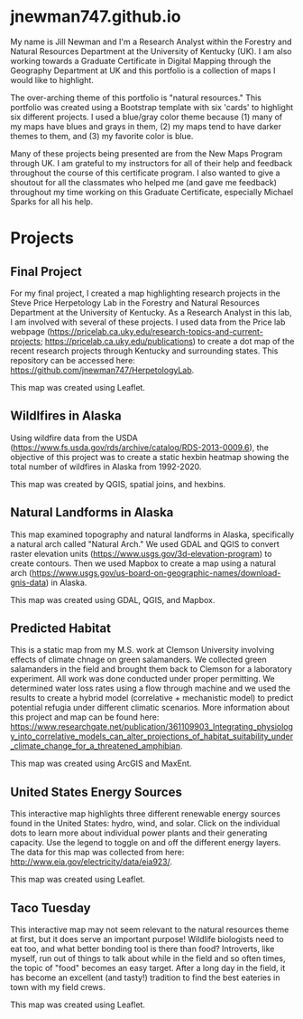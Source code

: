 # jnewman747.github.io

My name is Jill Newman and I'm a Research Analyst within the Forestry and Natural Resources Department at the University of Kentucky (UK). I am also working towards a Graduate Certificate in Digital Mapping through the Geography Department at UK and this portfolio is a collection of maps I would like to highlight.

The over-arching theme of this portfolio is "natural resources." This portfolio was created using a Bootstrap template with six 'cards' to highlight six different projects. I used a blue/gray color theme because (1) many of my maps have blues and grays in them, (2) my maps tend to have darker themes to them, and (3) my favorite color is blue.

Many of these projects being presented are from the New Maps Program through UK. I am grateful to my instructors for all of their help and feedback throughout the course of this certificate program. I also wanted to give a shoutout for all the classmates who helped me (and gave me feedback) throughout my time working on this Graduate Certificate, especially Michael Sparks for all his help.


# Projects

## Final Project

For my final project, I created a map highlighting research projects in the Steve Price Herpetology Lab in the Forestry and Natural Resources Department at the University of Kentucky. As a Research Analyst in this lab, I am involved with several of these projects. I used data from the Price lab webpage (https://pricelab.ca.uky.edu/research-topics-and-current-projects; https://pricelab.ca.uky.edu/publications) to create a dot map of the recent research projects through Kentucky and surrounding states. This repository can be accessed here: https://github.com/jnewman747/HerpetologyLab.

This map was created using Leaflet.


## Wildlfires in Alaska

Using wildfire data from the USDA (https://www.fs.usda.gov/rds/archive/catalog/RDS-2013-0009.6), the objective of this project was to create a static hexbin heatmap showing the total number of wildfires in Alaska from 1992-2020.

This map was created by QGIS, spatial joins, and hexbins.


## Natural Landforms in Alaska

This map examined topography and natural landforms in Alaska, specifically a natural arch called "Natural Arch." We used GDAL and QGIS to convert raster elevation units (https://www.usgs.gov/3d-elevation-program) to create contours. Then we used Mapbox to create a map using a natural arch (https://www.usgs.gov/us-board-on-geographic-names/download-gnis-data) in Alaska.

This map was created using GDAL, QGIS, and Mapbox.


## Predicted Habitat

This is a static map from my M.S. work at Clemson University involving effects of climate chnage on green salamanders. We collected green salamanders in the field and brought them back to Clemson for a laboratory experiment. All work was done conducted under proper permitting. We determined water loss rates using a flow through machine and we used the results to create a hybrid model (correlative + mechanistic model) to predict potential refugia under different climatic scenarios. More information about this project and map can be found here: https://www.researchgate.net/publication/361109903_Integrating_physiology_into_correlative_models_can_alter_projections_of_habitat_suitability_under_climate_change_for_a_threatened_amphibian.

This map was created using ArcGIS and MaxEnt.


## United States Energy Sources

This interactive map highlights three different renewable energy sources found in the United States: hydro, wind, and solar. Click on the individual dots to learn more about individual power plants and their generating capacity. Use the legend to toggle on and off the different energy layers. The data for this map was collected from here: http://www.eia.gov/electricity/data/eia923/.

This map was created using Leaflet.


## Taco Tuesday

This interactive map may not seem relevant to the natural resources theme at first, but it does serve an important purpose! Wildlife biologists need to eat too, and what better bonding tool is there than food? Introverts, like myself, run out of things to talk about while in the field and so often times, the topic of "food" becomes an easy target. After a long day in the field, it has become an excellent (and tasty!) tradition to find the best eateries in town with my field crews.

This map was created using Leaflet.




